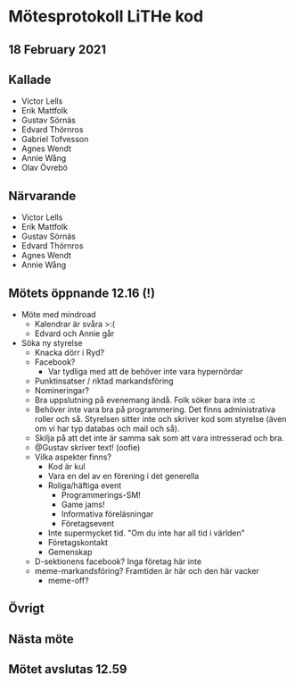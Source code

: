# Mötesprotokoll LiTHe kod

## 18 February 2021

## Kallade

- Victor Lells
- Erik Mattfolk
- Gustav Sörnäs
- Edvard Thörnros
- Gabriel Tofvesson
- Agnes Wendt
- Annie Wång
- Olav Övrebö

## Närvarande

- Victor Lells
- Erik Mattfolk
- Gustav Sörnäs
- Edvard Thörnros
- Agnes Wendt
- Annie Wång

## Mötets öppnande 12.16 (!)

- Möte med mindroad
  - Kalendrar är svåra >:(
  - Edvard och Annie går
- Söka ny styrelse
  - Knacka dörr i Ryd?
  - Facebook?
    - Var tydliga med att de behöver inte vara hypernördar
  - Punktinsatser / riktad markandsföring
  - Nomineringar?
  - Bra uppslutning på evenemang ändå. Folk söker bara inte :c
  - Behöver inte vara bra på programmering. Det finns administrativa roller och
    så. Styrelsen sitter inte och skriver kod som styrelse (även om vi har typ
    databas och mail och så).
  - Skilja på att det inte är samma sak som att vara intresserad och bra.
  - @Gustav skriver text! (oofie)
  - Vilka aspekter finns?
    - Kod är kul
    - Vara en del av en förening i det generella
    - Roliga/häftiga event
      - Programmerings-SM!
      - Game jams!
      - Informativa föreläsningar
      - Företagsevent
    - Inte supermycket tid. "Om du inte har all tid i världen"
    - Företagskontakt
    - Gemenskap
  - D-sektionens facebook? Inga företag här inte
  - meme-markandsföring? Framtiden är här och den här vacker
    - meme-off?

## Övrigt

## Nästa möte

## Mötet avslutas 12.59
